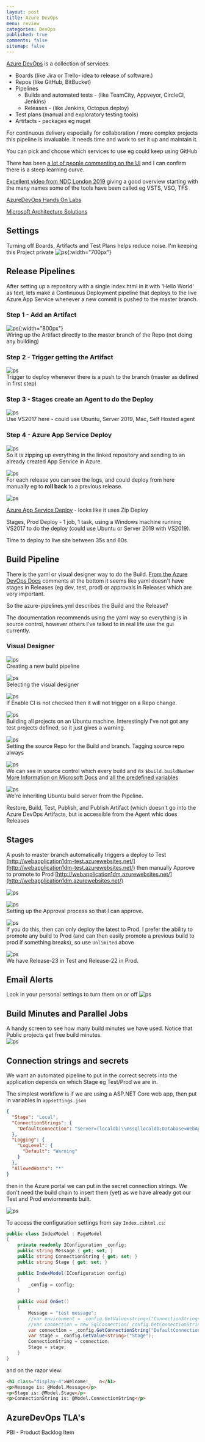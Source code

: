 ```yaml
---
layout: post
title: Azure DevOps  
menu: review
categories: DevOps
published: true 
comments: false
sitemap: false
---
```


[Azure DevOps](https://azure.microsoft.com/en-gb/services/devops/) is a collection of services:

- Boards (like Jira or Trello- idea to release of software.)
- Repos (like GitHub, BitBucket)
- Pipelines 
     - Builds and automated tests - (like TeamCity, Appveyor, CircleCI, Jenkins)
     - Releases - (like Jenkins, Octopus deploy)
- Test plans (manual and exploratory testing tools)
- Artifacts - packages eg nuget

For continuous delivery especially for collaboration / more complex projects this pipeline is invaluable. It needs time and work to set it up and maintain it. 
 
You can pick and choose which services to use eg could keep using GitHub


There has been [a lot of people commenting on the UI](https://news.ycombinator.com/item?id=18983586) and I can confirm there is a steep learning curve.  

[Excellent video from NDC London 2019](https://www.youtube.com/watch?v=ges0Q07-kSc) giving a good overview starting with the many names some of the tools have been called eg VSTS, VSO, TFS  

[AzureDevOps Hands On Labs](https://www.azuredevopslabs.com/)  

[Microsoft Architecture Solutions](https://azure.microsoft.com/en-gb/solutions/architecture/?solution=devops)  

## Settings 
<!-- <img src="/assets/2019-03-07/1.png" width="600" align="left" hspace="15">  -->

Turning off Boards, Artifacts and Test Plans helps reduce noise. I'm keeping this Project private
![ps](/assets/2019-03-07/1.png){:width="700px"}

## Release Pipelines
After setting up a repository with a single index.html in it with 'Hello World' as text, lets make a Continuous Deployment pipeline that deploys to the live Azure App Service whenever a new commit is pushed to the master branch.

### Step 1 - Add an Artifact
![ps](/assets/2019-03-07/2.png){:width="800px"}  
Wiring up the Artifact directly to the master branch of the Repo (not doing any building)

### Step 2 - Trigger getting the Artifact
![ps](/assets/2019-03-07/3.png)  
Trigger to deploy whenever there is a push to the branch (master as defined in first step)  

### Step 3 - Stages create an Agent to do the Deploy
![ps](/assets/2019-03-07/4.png)  
Use VS2017 here - could use Ubuntu, Server 2019, Mac, Self Hosted agent

### Step 4 - Azure App Service Deploy
![ps](/assets/2019-03-07/5.png)  
So it is zipping up everything in the linked repository and sending to an already created App Service in Azure.  

![ps](/assets/2019-03-07/7.png)    
For each release you can see the logs, and could deploy from here manually eg to **roll back** to a previous release.  

![ps](/assets/2019-03-07/6.png)    

[Azure App Service Deploy](https://github.com/Microsoft/azure-pipelines-tasks/blob/master/Tasks/AzureRmWebAppDeploymentV4/README.md) - looks like it uses Zip Deploy  


Stages, Prod Deploy - 1 job, 1 task, using a Windows machine running VS2017 to do the deploy (could use Ubuntu or Server 2019 with VS2019).  

Time to deploy to live site between 35s and 60s.  

## Build Pipeline
There is the yaml or visual designer way to do the Build. [From the Azure DevOps Docs](https://docs.microsoft.com/en-gb/azure/devops/pipelines/get-started/pipelines-get-started?toc=/azure/devops/pipelines/toc.json&bc=/azure/devops/boards/pipelines/breadcrumb/toc.json&view=azure-devops) comments at the bottom it seems like yaml doesn't have stages in Releases (eg dev, test, prod) or approvals in Releases which are very important.  

So the azure-pipelines.yml describes the Build and the Release?  

The documentation recommends using the yaml way so everything is in source control, however others I've talked to in real life use the gui currently.

### Visual Designer
![ps](/assets/2019-03-07/8.png)    
Creating a new build pipeline

![ps](/assets/2019-03-07/9.png)   
Selecting the visual designer 

![ps](/assets/2019-03-07/10.png)   
If Enable CI is not checked then it will not trigger on a Repo change.

![ps](/assets/2019-03-07/11.png)   
Building all projects on an Ubuntu machine. Interestingly I've not got any test projects defined, so it just gives a warning.

![ps](/assets/2019-03-07/12.png)   
Setting the source Repo for the Build and branch. Tagging source repo always

![ps](/assets/2019-03-07/13.png)   
We can see in source control which every build and its `$build.buildNumber` [More Information on Microsoft Docs](https://docs.microsoft.com/en-gb/azure/devops/pipelines/repos/pipeline-options-for-git?view=azure-devops) and [all the predefined variables](https://docs.microsoft.com/en-gb/azure/devops/pipelines/build/variables?view=azure-devops&tabs=yaml)

![ps](/assets/2019-03-07/14.png)   
We're inheriting Ubuntu build server from the Pipeline.

Restore, Build, Test, Publish, and Publish Artifact (which doesn't go into the Azure DevOps Artifacts, but is accessible from the Agent whic does Releases

## Stages
A push to master branch automatically triggers a deploy to Test [http://webapplication1dm-test.azurewebsites.net/](http://webapplication1dm-test.azurewebsites.net/) then manually Approve to promote to Prod [http://webapplication1dm.azurewebsites.net/](http://webapplication1dm.azurewebsites.net/)

![ps](/assets/2019-03-07/17.png)   

![ps](/assets/2019-03-07/20.png)   
Setting up the Approval process so that I can approve.

![ps](/assets/2019-03-07/21.png)   
If you do this, then can only deploy the latest to Prod. I prefer the ability to promote any build to Prod (and can then easily promote a previous build to prod if something breaks), so use `Unlimited` above

![ps](/assets/2019-03-07/18.png)   
We have Release-23 in Test and Release-22 in Prod.


## Email Alerts
Look in your personal settings to turn them on or off
![ps](/assets/2019-03-07/22.png)   


## Build Minutes and Parallel Jobs
A handy screen to see how many build minutes we have used. Notice that Public projects get free build minutes.   
![ps](/assets/2019-03-07/16.png)    

## Connection strings and secrets
We want an automated pipeline to put in the correct secrets into the application depends on which Stage eg Test/Prod we are in.  

The simplest workflow is if we are using a ASP.NET Core web app, then put in variables in `appsettings.json` 

```json
{
  "Stage": "Local",
  "ConnectionStrings": {
    "DefaultConnection": "Server=(localdb)\\mssqllocaldb;Database=WebApplication1;Trusted_Connection=True;MultipleActiveResultSets=true"
  },
  "Logging": {
    "LogLevel": {
      "Default": "Warning"
    }
  },
  "AllowedHosts": "*"
}
```

then in the Azure portal we can put in the secret connection strings. We don't need the build chain to insert them (yet) as we have already got our Test and Prod enviornments built.

![ps](/assets/2019-03-07/23.png)    

To access the configuration settings from say `Index.cshtml.cs`:

```cs
public class IndexModel : PageModel
{
    private readonly IConfiguration _config;
    public string Message { get; set; }
    public string ConnectionString { get; set; }
    public string Stage { get; set; }

    public IndexModel(IConfiguration config)
    {
        _config = config;
    }
    
    public void OnGet()
    {
        Message = "test message";
        //var environment = _config.GetValue<string>("ConnectionStrings:DefaultConnection");
        //var connection = new SqlConnection(_config.GetConnectionString("WebApplication1ConnectionString"));
        var connection = _config.GetConnectionString("DefaultConnection");
        var stage = _config.GetValue<string>("Stage");
        ConnectionString = connection;
        Stage = stage;
    }
}
```
and on the razor view:

```html
<h1 class="display-4">Welcome!_   n</h1>
<p>Message is: @Model.Message</p>
<p>Stage is: @Model.Stage</p>
<p>ConnectionString is: @Model.ConnectionString</p>

```

## AzureDevOps TLA's
PBI - Product Backlog Item  


